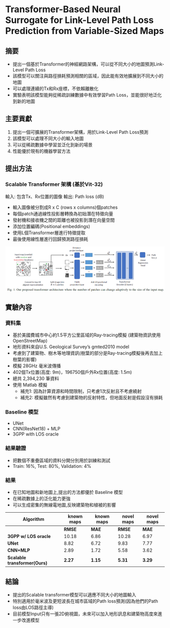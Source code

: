 # Transformer-Based Neural Surrogate for Link-Level Path Loss Prediction from Variable-Sized Maps
## 摘要
- 提出一個基於Transformer的神經網路架構，可以從不同大小的地圖預測Link-Level Path Loss
- 該模型可以關注與路徑損耗預測相關的區域，因此能有效地擴展到不同大小的地圖
- 可以處理連續的Tx和Rx座標，不依賴離散化
- 實驗表明該模型能夠從稀疏訓練數據中有效學習Path Loss，並能很好地泛化到新的地圖
## 主要貢獻
1. 提出一個可擴展的Transformer架構，用於Link-Level Path Loss預測
2. 該模型可以處理不同大小的輸入地圖
3. 可以從稀疏數據中學習並泛化到新的場景
4. 性能優於現有的機器學習方法
## 提出方法

### Scalable Transformer 架構 (基於Vit-32)
輸入: 包含Tx、Rx位置的圖像
輸出: Path loss (dB)
- 輸入圖像被分割成R x C (rows x columns)個patches
- 每個patch通過線性投影層轉換為初始潛在特徵向量
- 發射機和接收機之間的距離也被投影到潛在向量空間
- 添加位置編碼(Positional embeddings)
- 使用L個Transformer層進行特徵提取
- 最後使用線性層進行回歸預測路徑損耗

![fig1](fig1.png)
## 實驗內容
### 資料集
- 基於美國費城市中心約1.5平方公里區域的Ray-tracing模擬 (建築物資訊使用 OpenStreetMap)
- 地形資料來自U.S. Geological Survey’s gmted2010 model
- 考慮到了建築物、樹木等地理資訊(樹葉的部分是Ray-tracing模擬後再去加上樹葉的影響)
- 模擬 28GHz 毫米波傳播
- 402個Tx位置(高度: 9m)，196750個戶外Rx位置(高度: 1.5m)
- 總共 2,394,230 筆資料
- 使用 Matlab 模擬
  * 補充1: 因為計算資源和時間限制，只考慮1次反射且不考慮繞射
  * 補充2: 模擬雖然有考慮到建築物的反射特性，但地面反射是假設沒有損耗


### Baseline 模型
- UNet
- CNN(ResNet18) + MLP 
- 3GPP with LOS oracle
### 結果驗證
- 把數個不重疊區域的資料分開分別用於訓練和測試
- Train: 16%, Test: 80%, Validation: 4% 

### 結果
- 在已知地圖和新地圖上,提出的方法都優於 Baseline 模型
- 在稀疏數據上的泛化能力更強
- 可以生成密集的無線電地圖,反映建築物和植被的影響

| Algorithm               | known maps | known maps | novel maps | novel maps |
|-------------------------|------------|------------|------------|------------|
|                         | **RMSE**   | **MAE**    | **RMSE**   | **MAE**    |
| **3GPP w/ LOS oracle**   | 10.18      | 6.86       | 10.28      | 6.97       |
| **UNet**                | 8.82       | 6.72       | 9.83       | 7.77       |
| **CNN+MLP**             | 2.89       | 1.72       | 5.58       | 3.62       |
| **Scalable transformer(Ours)**   | **2.27**   | **1.15**   | **5.31**   | **3.29**   |

## 結論
- 提出的Scalable transformer模型可以適應不同大小的地圖輸入
- 特別適用於毫米波及更短波長在城市區域的Path loss預測(因為他們的Path loss由LOS路徑主導)
- 目前模型Input只有一張2D俯視圖，未來可以加入地形訊息和建築物高度來進一步改進模型